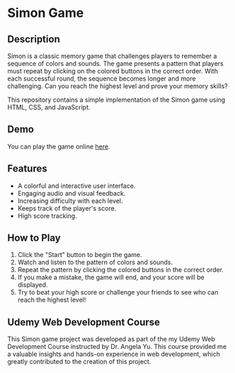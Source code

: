# Simon Game

## Description

Simon is a classic memory game that challenges players to remember a sequence of colors and sounds. The game presents a pattern that players must repeat by clicking on the colored buttons in the correct order. With each successful round, the sequence becomes longer and more challenging. Can you reach the highest level and prove your memory skills?

This repository contains a simple implementation of the Simon game using HTML, CSS, and JavaScript.

## Demo

You can play the game online [here](https://ahmad-zeeshan-ramzan.github.io/Simon-Game/).

## Features

- A colorful and interactive user interface.
- Engaging audio and visual feedback.
- Increasing difficulty with each level.
- Keeps track of the player's score.
- High score tracking.

## How to Play

1. Click the "Start" button to begin the game.
2. Watch and listen to the pattern of colors and sounds.
3. Repeat the pattern by clicking the colored buttons in the correct order.
4. If you make a mistake, the game will end, and your score will be displayed.
5. Try to beat your high score or challenge your friends to see who can reach the highest level!

## Udemy Web Development Course

This Simon game project was developed as part of the my Udemy Web Development Course instructed by Dr. Angela Yu. This course provided me a valuable insights and hands-on experience in web development, which greatly contributed to the creation of this project. 
